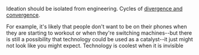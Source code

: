 Ideation should be isolated from engineering. Cycles of [divergence and convergence](https://sanambahtiyar97.medium.com/divergent-thinking-ideation-and-creativity-c2fe0375364e).

For example, it's likely that people don't want to be on their phones when they are starting to workout or when they're switching machines--but there is still a possibility that technology could be used as a catalyst--it just might not look like you might expect. Technology is coolest when it is invisible
